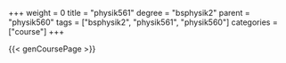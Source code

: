 +++
weight = 0
title = "physik561"
degree = "bsphysik2"
parent = "physik560"
tags = ["bsphysik2", "physik561", "physik560"]
categories = ["course"]
+++

{{< genCoursePage >}}

